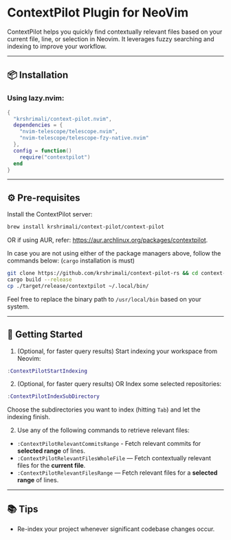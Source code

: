 # ContextPilot Plugin for NeoVim

ContextPilot helps you quickly find contextually relevant files based on your current file, line, or selection in Neovim. It leverages fuzzy searching and indexing to improve your workflow.

---

## 📦 Installation

### Using **lazy.nvim**:

```lua
{
  "krshrimali/context-pilot.nvim",
  dependencies = {
    "nvim-telescope/telescope.nvim",
    "nvim-telescope/telescope-fzy-native.nvim"
  },
  config = function()
    require("contextpilot")
  end
}
```

---

## ⚙️ Pre-requisites

Install the ContextPilot server:

```bash
brew install krshrimali/context-pilot/context-pilot
```

OR if using AUR, refer: https://aur.archlinux.org/packages/contextpilot.

In case you are not using either of the package managers above, follow the commands below: (`cargo` installation is must)

```bash
git clone https://github.com/krshrimali/context-pilot-rs && cd context-pilot-rs
cargo build --release
cp ./target/release/contextpilot ~/.local/bin/
```

Feel free to replace the binary path to `/usr/local/bin` based on your system.

---

## 🚀 Getting Started

1. (Optional, for faster query results) Start indexing your workspace from Neovim:

```lua
:ContextPilotStartIndexing
```
   
2. (Optional, for faster query results) OR Index some selected repositories:

```lua
:ContextPilotIndexSubDirectory
```

  Choose the subdirectories you want to index (hitting `Tab`) and let the indexing finish.

2. Use any of the following commands to retrieve relevant files:

  - `:ContextPilotRelevantCommitsRange` - Fetch relevant commits for **selected range** of lines.
   - `:ContextPilotRelevantFilesWholeFile` — Fetch contextually relevant files for the **current file**.
   - `:ContextPilotRelevantFilesRange` — Fetch relevant files for a **selected range** of lines.

---

## 📚 Tips

- Re-index your project whenever significant codebase changes occur.
